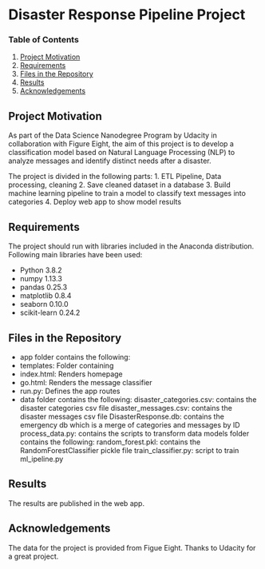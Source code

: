 # Disaster Response Pipeline Project


### Table of Contents

1. [Project Motivation](#motivation)
2. [Requirements](#requirements)
3. [Files in the Repository](#filesintherepository)
4. [Results](#results)
5. [Acknowledgements](#acknowledgements)


## Project Motivation <a name="motivation"></a>

As part of the Data Science Nanodegree Program by Udacity in collaboration with Figure Eight, the aim of this project is to develop a classification model based on Natural Language Processing (NLP) to analyze messages and identify distinct needs after a disaster.

The project is divided in the following parts:
    1. ETL Pipeline, Data processing, cleaning
    2. Save cleaned dataset in a database
    3. Build machine learning pipeline to train a model to classify text messages into categories
    4. Deploy web app to show model results

## Requirements <a name="requirements"></a>

The project should run with libraries included in the Anaconda distribution. Following main libraries have been used:

  - Python 3.8.2
  - numpy 1.13.3
  - pandas 0.25.3
  - matplotlib 0.8.4
  - seaborn 0.10.0
  - scikit-learn 0.24.2


## Files in the Repository <a name="filesintherepository"></a>

- app folder contains the following:
- templates: Folder containing
- index.html: Renders homepage
- go.html: Renders the message classifier
- run.py: Defines the app routes
- data folder contains the following:
disaster_categories.csv: contains the disaster categories csv file
disaster_messages.csv: contains the disaster messages csv file
DisasterResponse.db: contains the emergency db which is a merge of categories and messages by ID
process_data.py: contains the scripts to transform data
models folder contains the following:
random_forest.pkl: contains the RandomForestClassifier pickle file
train_classifier.py: script to train ml_ipeline.py

## Results <a name="results"></a>

The results are published in the web app.

## Acknowledgements <a name="acknowledgements"></a>

The data for the project is provided from Figue Eight.
Thanks to Udacity for a great project.




